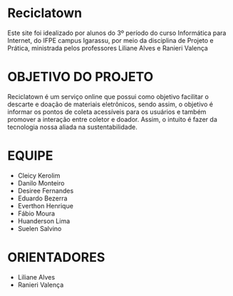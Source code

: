 # Reciclatown

Este site foi idealizado por alunos do 3º período do curso Informática para Internet, do IFPE campus Igarassu, por meio da disciplina de Projeto e Prática, ministrada pelos professores Liliane Alves e Ranieri Valença

# OBJETIVO DO PROJETO

Reciclatown é um serviço online que possui como objetivo facilitar o descarte e doação de materiais eletrônicos, sendo assim, o objetivo é informar os pontos de coleta acessíveis para os usuários e também promover a interação entre coletor e doador. Assim, o intuito é fazer da tecnologia nossa aliada na sustentabilidade.

# EQUIPE

* Cleicy Kerolim
* Danilo Monteiro
* Desiree Fernandes
* Eduardo Bezerra
* Everthon Henrique
* Fábio Moura
* Huanderson Lima
* Suelen Salvino

# ORIENTADORES

* Liliane Alves
* Ranieri Valença
